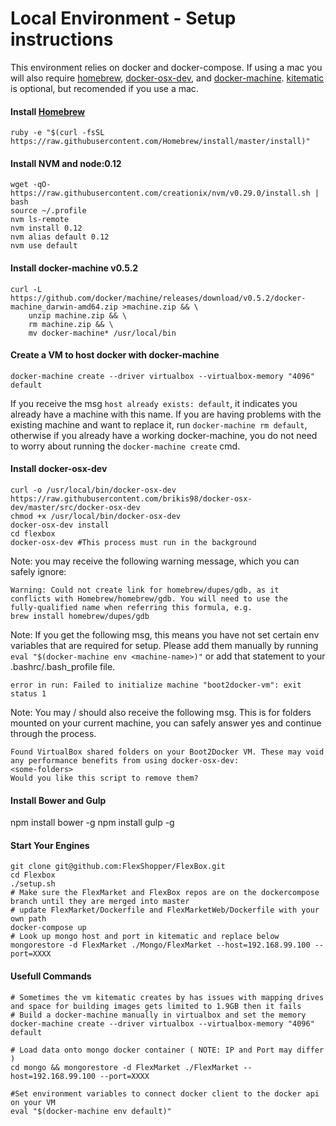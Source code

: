 # Local Environment - Setup instructions

This environment relies on docker and docker-compose. If using a mac you will also require [homebrew], [docker-osx-dev], and [docker-machine]. [kitematic] is optional, but recomended if you use a mac.
#### Install [Homebrew]
```ruby -e "$(curl -fsSL https://raw.githubusercontent.com/Homebrew/install/master/install)"```

#### Install NVM and node:0.12
```
wget -qO- https://raw.githubusercontent.com/creationix/nvm/v0.29.0/install.sh | bash
source ~/.profile
nvm ls-remote
nvm install 0.12
nvm alias default 0.12
nvm use default
```

#### Install docker-machine v0.5.2
```
curl -L https://github.com/docker/machine/releases/download/v0.5.2/docker-machine_darwin-amd64.zip >machine.zip && \
    unzip machine.zip && \
    rm machine.zip && \
    mv docker-machine* /usr/local/bin
```
#### Create a VM to host docker with docker-machine
```docker-machine create --driver virtualbox --virtualbox-memory "4096" default```

If you receive the msg `host already exists: default`, it indicates you already have a machine with this name. If you are having problems with the existing machine and want to replace it, run `docker-machine rm default`, otherwise if you already have a working docker-machine, you do not need to worry about running the `docker-machine create` cmd.

#### Install docker-osx-dev 
```
curl -o /usr/local/bin/docker-osx-dev https://raw.githubusercontent.com/brikis98/docker-osx-dev/master/src/docker-osx-dev
chmod +x /usr/local/bin/docker-osx-dev
docker-osx-dev install
cd flexbox
docker-osx-dev #This process must run in the background
```

Note: you may receive the following warning message, which you can safely ignore:
```
Warning: Could not create link for homebrew/dupes/gdb, as it
conflicts with Homebrew/homebrew/gdb. You will need to use the
fully-qualified name when referring this formula, e.g.
brew install homebrew/dupes/gdb
```

Note: If you get the following msg, this means you have not set certain env variables that are required for setup. Please add them manually by running `eval "$(docker-machine env <machine-name>)"` or add that statement to your .bashrc/.bash_profile file.
```
error in run: Failed to initialize machine "boot2docker-vm": exit status 1
```

Note: You may / should also receive the following msg. This is for folders mounted on your current machine, you can safely answer yes and continue through the process.
```
Found VirtualBox shared folders on your Boot2Docker VM. These may void any performance benefits from using docker-osx-dev:
<some-folders>
Would you like this script to remove them?
```

#### Install Bower and Gulp
npm install bower -g
npm install gulp -g

#### Start Your Engines
```
git clone git@github.com:FlexShopper/FlexBox.git
cd Flexbox
./setup.sh
# Make sure the FlexMarket and FlexBox repos are on the dockercompose branch until they are merged into master
# update FlexMarket/Dockerfile and FlexMarketWeb/Dockerfile with your own path
docker-compose up
# Look up mongo host and port in kitematic and replace below
mongorestore -d FlexMarket ./Mongo/FlexMarket --host=192.168.99.100 --port=XXXX
```

####  Usefull Commands
```
# Sometimes the vm kitematic creates by has issues with mapping drives and space for building images gets limited to 1.9GB then it fails
# Build a docker-machine manually in virtualbox and set the memory
docker-machine create --driver virtualbox --virtualbox-memory "4096" default

# Load data onto mongo docker container ( NOTE: IP and Port may differ )
cd mongo && mongorestore -d FlexMarket ./FlexMarket --host=192.168.99.100 --port=XXXX 

#Set environment variables to connect docker client to the docker api on your VM
eval "$(docker-machine env default)"
```





[//]: # (These are reference links used in the body of this note and get stripped out when the markdown processor does it's job. There is no need to format nicely because it shouldn't be seen. Thanks SO - http://stackoverflow.com/questions/4823468/store-comments-in-markdown-syntax)


   [kitematic]: <https://kitematic.com>
   [Homebrew]: <https://brew.sh>
   [docker-osx-dev]: <https://github.com/brikis98/docker-osx-dev>
   [docker-machine]: <https://docs.docker.com/machine/install-machine/>

